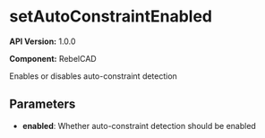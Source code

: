 # setAutoConstraintEnabled

**API Version:** 1.0.0

**Component:** RebelCAD

Enables or disables auto-constraint detection

## Parameters

- **enabled**: Whether auto-constraint detection should be enabled

